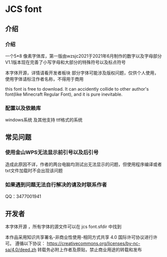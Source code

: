 # JCS font

## 介绍

### 介绍

一个5*8 像素字体库，第一版由wzsjc2021于2021年6月制作的数字以及字母部分
V1.1版本现在完善了小写字母和大部分的特殊符号以及标点符号

本字体开源，详情请看开发者板块
部分字体可能涉及版权问题，仅供个人使用，使用字体请标注作者名称，不得用于商用

this font is free to download. It can accidently collide to other author's font(like Minecraft Regular Font), and it is pure inevitable.

### 配置以及依赖库

windows系统 及其他支持 ttf格式的系统

## 常见问题

### 使用金山WPS无法显示前引号以及后引号

造成此原因不详，作者的两台电脑均测试出无法显示的问题，但使用程序编译或者txt文件加载时不会出现该问题

### 如果遇到问题无法自行解决的请及时联系作者

QQ：3477001941

## 开发者

本字体开源 ，所有字体的源文件可以在  jcs font.sfdir 中找到

本作品采用知识共享署名-非商业性使用-相同方式共享 4.0 国际许可协议进行许可。 遵循以下协议： https://creativecommons.org/licenses/by-nc-sa/4.0/deed.zh 转载务必附上作者及原贴，禁止商业用途的转载和发布